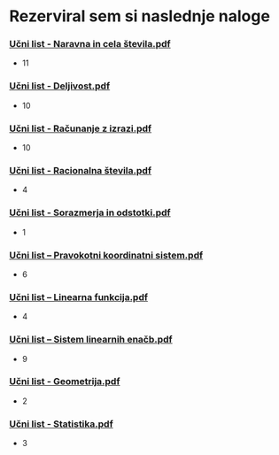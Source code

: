 ﻿# Rezerviral sem si naslednje naloge
### [Učni list - Naravna in cela števila.pdf](file:///C:/Users/KacP18/AppData/Local/Temp/Učni%20list%20-%20Naravna%20in%20cela%20števila.pdf)
- 11
### [Učni list - Deljivost.pdf](file:///C:/Users/KacP18/AppData/Local/Temp/Učni%20list%20-%20Deljivost.pdf) 
- 10
### [Učni list - Računanje z izrazi.pdf](file:///C:/Users/KacP18/AppData/Local/Temp/Učni%20list%20-%20Računanje%20z%20izrazi.pdf)
- 10
### [Učni list - Racionalna števila.pdf](file:///C:/Users/KacP18/AppData/Local/Temp/Učni%20list%20-%20Racionalna%20števila.pdf)
- 4
### [Učni list - Sorazmerja in odstotki.pdf](file:///C:/Users/KacP18/AppData/Local/Temp/Učni%20list%20-%20Sorazmerja%20in%20odstotki.pdf)
- 1
### [Učni list – Pravokotni koordinatni sistem.pdf]( file:///C:/Users/KacP18/AppData/Local/Temp/Učni%20list%20-%20Pravokotni%20koordinatni%20sistem.pdf )
- 6
### [Učni list – Linearna funkcija.pdf]( file:///C:/Users/KacP18/AppData/Local/Temp/Učni%20list%20-%20Linearna%20funkcija.pdf)
- 4
### [Učni list – Sistem linearnih enačb.pdf]( file:///C:/Users/KacP18/AppData/Local/Temp/Učni%20list%20-%20Sistemi%20linearnih%20enačb.pdf )
- 9
### [Učni list - Geometrija.pdf]( file:///C:/Users/KacP18/AppData/Local/Temp/Učni%20list%20-%20Geometrija.pdf)
- 2
### [Učni list - Statistika.pdf]( file:///C:/Users/KacP18/AppData/Local/Temp/Učni%20list%20-%20Statistika.pdf )
- 3
